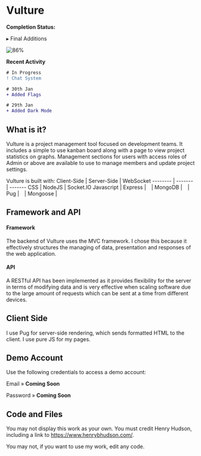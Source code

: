 # Vulture

**Completion Status:** 

▸ Final Additions

![86%](https://progress-bar.dev/86) 

**Recent Activity**

```diff
# In Progress
! Chat System

# 30th Jan
+ Added Flags

# 29th Jan
+ Added Dark Mode
```

## What is it?
Vulture is a project management tool focused on development teams. It includes a simple to use kanban board along with a page to view project statistics on graphs. Management sections for users with access roles of Admin or above are available to use to manage members and update project settings.

Vulture is built with:
Client-Side | Server-Side | WebSocket
-------- | ------- | -------
CSS | NodeJS | Socket.IO
Javascript | Express |
⠀| MongoDB |
⠀| Pug |
⠀| Mongoose |

## Framework and API
#### Framework
The backend of Vulture uses the MVC framework. I chose this because it effectively structures the managing of data, presentation and responses of the web application.

#### API
A RESTful API has been implemented as it provides flexibility for the server in terms of modifying data and is very effective when scaling software due to the large amount of requests which can be sent at a time from different devices.

## Client Side
I use Pug for server-side rendering, which sends formatted HTML to the client. I use pure JS for my pages.

## Demo Account
Use the following credentials to access a demo account:

Email » **Coming Soon**

Password » **Coming Soon**

## Code and Files
You may not display this work as your own. You must credit Henry Hudson, including a link to https://www.henrybhudson.com/.

You may not, if you want to use my work, edit any code.



